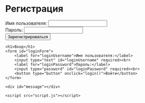 <!DOCTYPE html>
<html>
<head>
    <title>Регистрация и вход</title>
</head>
<body>
    <h1>Регистрация</h1>
    <form id="registrationForm">
        <label for="username">Имя пользователя:</label>
        <input type="text" id="username" required><br>
        <label for="password">Пароль:</label>
        <input type="password" id="password" required><br>
        <button type="button" onclick="register()">Зарегистрироваться</button>
    </form>

    <h1>Вход</h1>
    <form id="loginForm">
        <label for="loginUsername">Имя пользователя:</label>
        <input type="text" id="loginUsername" required><br>
        <label for="loginPassword">Пароль:</label>
        <input type="password" id="loginPassword" required><br>
        <button type="button" onclick="login()">Войти</button>
    </form>

    <div id="message"></div>

    <script src="script.js"></script>
</body>
</html>

